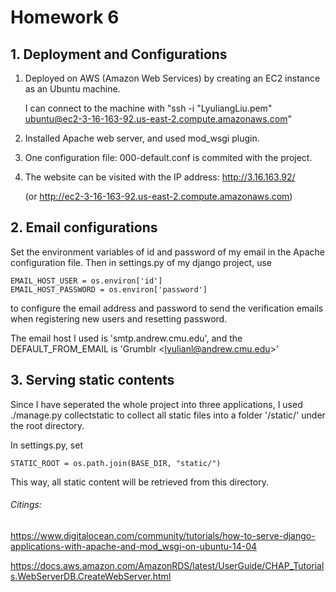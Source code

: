 

# Homework 6

## 1. Deployment and Configurations

1. Deployed on AWS (Amazon Web Services) by creating an EC2 instance as an Ubuntu machine.

   I can connect to the machine with "ssh -i "LyuliangLiu.pem" ubuntu@ec2-3-16-163-92.us-east-2.compute.amazonaws.com"

2. Installed Apache web server, and used mod_wsgi plugin.

3. One configuration file: 000-default.conf is commited with the project.

4. The website can be visited with the IP address: http://3.16.163.92/ 

   (or http://ec2-3-16-163-92.us-east-2.compute.amazonaws.com)



## 2. Email configurations

Set the environment variables of id and password of my email in the Apache configuration file. Then in settings.py of my django project, use 

```
EMAIL_HOST_USER = os.environ['id']
EMAIL_HOST_PASSWORD = os.environ['password']
```

to configure the email address and password to send the verification emails when registering new users and resetting password.

The email host I used is 'smtp.andrew.cmu.edu', and the DEFAULT_FROM_EMAIL is 'Grumblr <<lyulianl@andrew.cmu.edu>>'

## 3. Serving static contents

Since I have seperated the whole project into three applications, I used ./manage.py collectstatic to collect all static files into a folder '/static/' under the root directory. 

In settings.py, set 

```
STATIC_ROOT = os.path.join(BASE_DIR, "static/")
```

This way, all static content will be retrieved from this directory.



###### Citings:

https://www.digitalocean.com/community/tutorials/how-to-serve-django-applications-with-apache-and-mod_wsgi-on-ubuntu-14-04

https://docs.aws.amazon.com/AmazonRDS/latest/UserGuide/CHAP_Tutorials.WebServerDB.CreateWebServer.html
